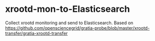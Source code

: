 # xrootd-mon-to-Elasticsearch
Collect xrootd monitoring and send to Elasticsearch. Based on https://github.com/opensciencegrid/gratia-probe/blob/master/xrootd-transfer/gratia-xrootd-transfer
